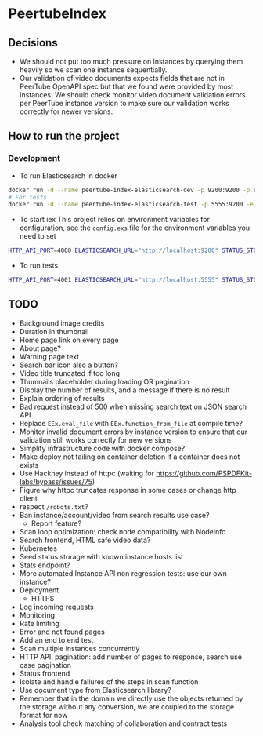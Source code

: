 # PeertubeIndex

## Decisions
- We should not put too much pressure on instances by querying them heavily so we scan one instance sequentially.
- Our validation of video documents expects fields that are not in PeerTube OpenAPI spec but that we found were provided by most instances.
We should check monitor video document validation errors per PeerTube instance version to make sure our validation works correctly for newer versions.


## How to run the project
### Development
- To run Elasticsearch in docker
```bash
docker run -d --name peertube-index-elasticsearch-dev -p 9200:9200 -p 9300:9300 -e "discovery.type=single-node" docker.elastic.co/elasticsearch/elasticsearch:6.6.0
# For tests
docker run -d --name peertube-index-elasticsearch-test -p 5555:9200 -e "discovery.type=single-node" docker.elastic.co/elasticsearch/elasticsearch:6.6.0
```

- To start iex
This project relies on environment variables for configuration, see the `config.exs` file for the environment variables you need to set
```bash
HTTP_API_PORT=4000 ELASTICSEARCH_URL="http://localhost:9200" STATUS_STORAGE_DIRECTORY="status_storage_dev" iex -S mix
```

- To run tests
```bash
HTTP_API_PORT=4001 ELASTICSEARCH_URL="http://localhost:5555" STATUS_STORAGE_DIRECTORY="status_storage_test" mix test
```

## TODO
- Background image credits
- Duration in thumbnail
- Home page link on every page
- About page?
- Warning page text
- Search bar icon also a button?
- Video title truncated if too long
- Thumnails placeholder during loading OR pagination
- Display the number of results, and a message if there is no result
- Explain ordering of results
- Bad request instead of 500 when missing search text on JSON search API
- Replace `EEx.eval_file` with `EEx.function_from_file` at compile time?
- Monitor invalid document errors by instance version to ensure that our validation still works correctly for new versions
- Simplify infrastructure code with docker compose?
- Make deploy not failing on container deletion if a container does not exists
- Use Hackney instead of httpc (waiting for https://github.com/PSPDFKit-labs/bypass/issues/75)
- Figure why httpc truncates response in some cases or change http client
- respect `/robots.txt`?
- Ban instance/account/video from search results use case?
    - Report feature?
- Scan loop optimization: check node compatibility with Nodeinfo
- Search frontend, HTML safe video data?
- Kubernetes
- Seed status storage with known instance hosts list
- Stats endpoint?
- More automated Instance API non regression tests: use our own instance?
- Deployment
    - HTTPS
- Log incoming requests
- Monitoring
- Rate limiting
- Error and not found pages
- Add an end to end test
- Scan multiple instances concurrently
- HTTP API: pagination: add number of pages to response, search use case pagination
- Status frontend
- Isolate and handle failures of the steps in scan function
- Use document type from Elasticsearch library?
- Remember that in the domain we directly use the objects returned by the storage without any conversion, we are coupled to the storage format for now
- Analysis tool check matching of collaboration and contract tests
